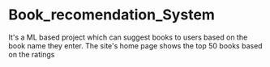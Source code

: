 # Book_recomendation_System
It's a ML based project which can suggest books to users based on the book name they enter. The site's home page shows the top 50 books based on the ratings
